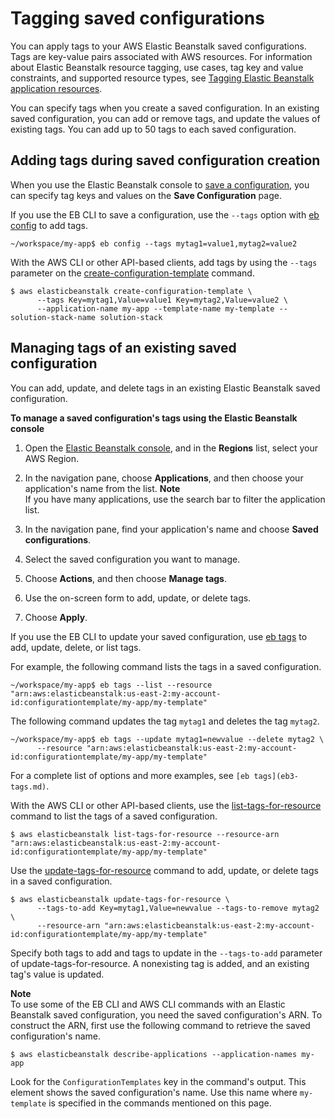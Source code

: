# Tagging saved configurations<a name="environment-configuration-savedconfig-tagging"></a>

You can apply tags to your AWS Elastic Beanstalk saved configurations\. Tags are key\-value pairs associated with AWS resources\. For information about Elastic Beanstalk resource tagging, use cases, tag key and value constraints, and supported resource types, see [Tagging Elastic Beanstalk application resources](applications-tagging-resources.md)\.

You can specify tags when you create a saved configuration\. In an existing saved configuration, you can add or remove tags, and update the values of existing tags\. You can add up to 50 tags to each saved configuration\.

## Adding tags during saved configuration creation<a name="environment-configuration-savedconfig-tagging.create"></a>

When you use the Elastic Beanstalk console to [save a configuration](environment-configuration-savedconfig.md), you can specify tag keys and values on the **Save Configuration** page\.

If you use the EB CLI to save a configuration, use the `--tags` option with [eb config](eb3-config.md) to add tags\.

```
~/workspace/my-app$ eb config --tags mytag1=value1,mytag2=value2
```

With the AWS CLI or other API\-based clients, add tags by using the `--tags` parameter on the [create\-configuration\-template](https://docs.aws.amazon.com/cli/latest/reference/elasticbeanstalk/create-configuration-template.html) command\.

```
$ aws elasticbeanstalk create-configuration-template \
      --tags Key=mytag1,Value=value1 Key=mytag2,Value=value2 \
      --application-name my-app --template-name my-template --solution-stack-name solution-stack
```

## Managing tags of an existing saved configuration<a name="environment-configuration-savedconfig-tagging.manage"></a>

You can add, update, and delete tags in an existing Elastic Beanstalk saved configuration\.

**To manage a saved configuration's tags using the Elastic Beanstalk console**

1. Open the [Elastic Beanstalk console](https://console.aws.amazon.com/elasticbeanstalk), and in the **Regions** list, select your AWS Region\.

1. In the navigation pane, choose **Applications**, and then choose your application's name from the list\.
**Note**  
If you have many applications, use the search bar to filter the application list\.

1. In the navigation pane, find your application's name and choose **Saved configurations**\.

1. Select the saved configuration you want to manage\.

1. Choose **Actions**, and then choose **Manage tags**\.

1. Use the on\-screen form to add, update, or delete tags\.

1. Choose **Apply**\.

If you use the EB CLI to update your saved configuration, use [eb tags](eb3-tags.md) to add, update, delete, or list tags\.

For example, the following command lists the tags in a saved configuration\.

```
~/workspace/my-app$ eb tags --list --resource "arn:aws:elasticbeanstalk:us-east-2:my-account-id:configurationtemplate/my-app/my-template"
```

The following command updates the tag `mytag1` and deletes the tag `mytag2`\.

```
~/workspace/my-app$ eb tags --update mytag1=newvalue --delete mytag2 \
      --resource "arn:aws:elasticbeanstalk:us-east-2:my-account-id:configurationtemplate/my-app/my-template"
```

For a complete list of options and more examples, see `[eb tags](eb3-tags.md)`\.

With the AWS CLI or other API\-based clients, use the [list\-tags\-for\-resource](https://docs.aws.amazon.com/cli/latest/reference/elasticbeanstalk/list-tags-for-resource.html) command to list the tags of a saved configuration\.

```
$ aws elasticbeanstalk list-tags-for-resource --resource-arn "arn:aws:elasticbeanstalk:us-east-2:my-account-id:configurationtemplate/my-app/my-template"
```

Use the [update\-tags\-for\-resource](https://docs.aws.amazon.com/cli/latest/reference/elasticbeanstalk/update-tags-for-resource.html) command to add, update, or delete tags in a saved configuration\.

```
$ aws elasticbeanstalk update-tags-for-resource \
      --tags-to-add Key=mytag1,Value=newvalue --tags-to-remove mytag2 \
      --resource-arn "arn:aws:elasticbeanstalk:us-east-2:my-account-id:configurationtemplate/my-app/my-template"
```

Specify both tags to add and tags to update in the `--tags-to-add` parameter of update\-tags\-for\-resource\. A nonexisting tag is added, and an existing tag's value is updated\.

**Note**  
To use some of the EB CLI and AWS CLI commands with an Elastic Beanstalk saved configuration, you need the saved configuration's ARN\. To construct the ARN, first use the following command to retrieve the saved configuration's name\.  

```
$ aws elasticbeanstalk describe-applications --application-names my-app
```
Look for the `ConfigurationTemplates` key in the command's output\. This element shows the saved configuration's name\. Use this name where `my-template` is specified in the commands mentioned on this page\.